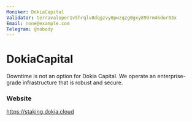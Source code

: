```yaml
---
Moniker: DokiaCapital
Validator: terravaloper1v5hrqlv8dqgzvy0pwzqzg0gxy899rm4kdur03x
Email: none@example.com
Telegram: @nobody
---
```


# DokiaCapital

Downtime is not an option for Dokia Capital. We operate an enterprise-grade infrastructure that is robust and secure.

### Website

https://staking.dokia.cloud


